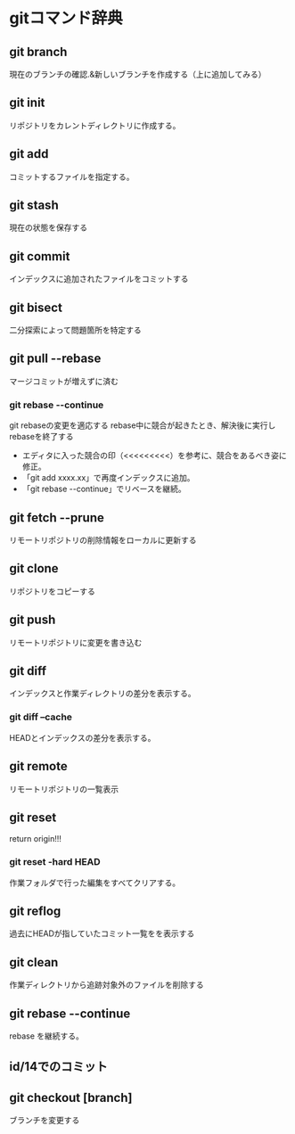 # gitコマンド辞典

## git branch
現在のブランチの確認.&新しいブランチを作成する（上に追加してみる）

## git init
リポジトリをカレントディレクトリに作成する。

## git add
コミットするファイルを指定する。

## git stash
現在の状態を保存する

## git commit
インデックスに追加されたファイルをコミットする

## git bisect
二分探索によって問題箇所を特定する

## git pull --rebase
マージコミットが増えずに済む

### git rebase --continue
git rebaseの変更を適応する
rebase中に競合が起きたとき、解決後に実行しrebaseを終了する

* エディタに入った競合の印（<<<<<<<<<）を参考に、競合をあるべき姿に修正。
* 「git add xxxx.xx」で再度インデックスに追加。
* 「git rebase --continue」でリベースを継続。


## git fetch --prune
リモートリポジトリの削除情報をローカルに更新する

## git clone
リポジトリをコピーする

## git push
リモートリポジトリに変更を書き込む

## git diff
インデックスと作業ディレクトリの差分を表示する。

### git diff –cache
HEADとインデックスの差分を表示する。

## git remote
リモートリポジトリの一覧表示

## git reset
return origin!!!

### git reset -hard HEAD
作業フォルダで行った編集をすべてクリアする。


## git reflog
過去にHEADが指していたコミット一覧をを表示する

## git clean
作業ディレクトリから追跡対象外のファイルを削除する

## git rebase --continue
rebase を継続する。

## id/14でのコミット
## git checkout [branch]
ブランチを変更する

